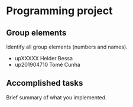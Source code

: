 
# Programming project

## Group elements

Identify all group elements (numbers and names).

- upXXXXX Helder Bessa
- up201904710 Tomé Cunha


## Accomplished tasks

Brief summary of what you implemented.


